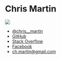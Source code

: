 # Chris Martin

<img src="${photo.jpg}" class="photo">

* [@chris__martin](https://twitter.com/chris__martin)
* [GitHub](https://github.com/chris-martin)
* [Stack Overflow](http://stackoverflow.com/users/402884)
* [Facebook](https://www.facebook.com/ch.martin)
* ch.martin@gmail.com
